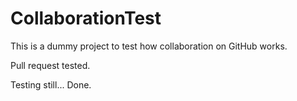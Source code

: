 CollaborationTest
=================

This is a dummy project to test how collaboration on GitHub works.

Pull request tested.

Testing still...
Done.
